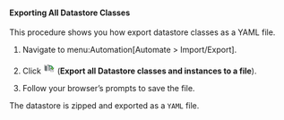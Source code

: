 #### Exporting All Datastore Classes

This procedure shows you how export datastore classes as a YAML file.

1.  Navigate to menu:Automation\[Automate \> Import/Export\].

2.  Click ![image](/images/2371.png) (**Export all Datastore classes and
    instances to a file**).

3.  Follow your browser’s prompts to save the file.

The datastore is zipped and exported as a `YAML` file.
